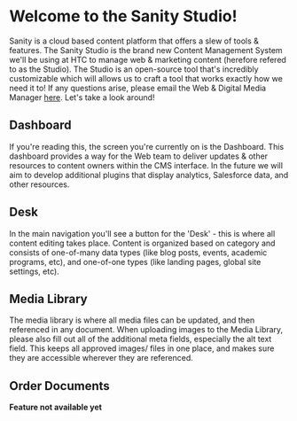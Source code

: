 # Welcome to the Sanity Studio!

Sanity is a cloud based content platform that offers a slew of tools & features. The Sanity Studio is the brand new Content Management System we'll be using at HTC to manage web & marketing content (herefore refered to as the Studio). The Studio is an open-source tool that's incredibly customizable which will allows us to craft a tool that works exactly how we need it to! If any questions arise, please email the Web & Digital Media Manager [here](mailto:jacob.stordahl@hennepintech.edu). Let's take a look around!

## Dashboard

If you're reading this, the screen you're currently on is the Dashboard. This dashboard provides a way for the Web team to deliver updates & other resources to content owners within the CMS interface. In the future we will aim to develop additional plugins that display analytics, Salesforce data, and other resources.

## Desk

In the main navigation you'll see a button for the 'Desk' - this is where all content editing takes place. Content is organized based on category and consists of one-of-many data types (like blog posts, events, academic programs, etc), and one-of-one types (like landing pages, global site settings, etc).

## Media Library

The media library is where all media files can be updated, and then referenced in any document. When uploading images to the Media Library, please also fill out all of the additional meta fields, especially the alt text field. This keeps all approved images/ files in one place, and makes sure they are accessible wherever they are referenced. 

## Order Documents

**Feature not available yet**